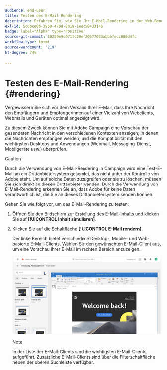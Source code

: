 ```yaml
---
audience: end-user
title: Testen des E-Mail-Rendering
description: Erfahren Sie, wie Sie Ihr E-Mail-Rendering in der Web-Benutzeroberfläche von Campaign testen können.
exl-id: 5cdbce8b-3969-470d-8019-1edc58433146
badge: label="Alpha" type="Positive"
source-git-commit: 10259e9c071fc20ef20677033abbbfecc886d4fc
workflow-type: tm+mt
source-wordcount: '219'
ht-degree: 74%

---
```



# Testen des E-Mail-Rendering {#rendering}


Vergewissern Sie sich vor dem Versand Ihrer E-Mail, dass Ihre Nachricht den Empfängern und Empfängerinnen auf einer Vielzahl von Webclients, Webmails und Geräten optimal angezeigt wird.

Zu diesem Zweck können Sie mit Adobe Campaign eine Vorschau der gesendeten Nachricht in den verschiedenen Kontexten anzeigen, in denen die Nachrichten empfangen werden, und die Kompatibilität mit den wichtigsten Desktops und Anwendungen (Webmail, Messaging-Dienst, Mobilgeräte usw.) überprüfen.

>[!CAUTION]
>
>Durch die Verwendung von E-Mail-Rendering in Campaign wird eine Test-E-Mail an ein Drittanbietersystem gesendet, das nicht unter der Kontrolle von Adobe steht. Um auf solche Daten zuzugreifen oder sie zu löschen, müssen Sie sich direkt an diesen Drittanbieter wenden. Durch die Verwendung von E-Mail-Rendering erkennen Sie an, dass Adobe für keine Daten verantwortlich ist, die Sie an dieses Drittanbietersystem senden können.

Gehen Sie wie folgt vor, um das E-Mail-Rendering zu testen:

1. Öffnen Sie den Bildschirm zur Erstellung des E-Mail-Inhalts und klicken Sie auf **[!UICONTROL Inhalt simulieren]**.

1. Klicken Sie auf die Schaltfläche **[!UICONTROL E-Mail rendern]**.

   Der linke Bereich bietet verschiedene Desktop-, Mobile- und Web-basierte E-Mail-Clients. Wählen Sie den gewünschten E-Mail-Client aus, um eine Vorschau Ihrer E-Mail im rechten Bereich anzuzeigen.

   ![](assets/render-context.png)

   >[!NOTE]
   >
   >In der Liste der E-Mail-Clients sind die wichtigsten E-Mail-Clients aufgeführt. Zusätzliche E-Mail-Clients sind über die Filterschaltfläche neben der oberen Suchleiste verfügbar.

